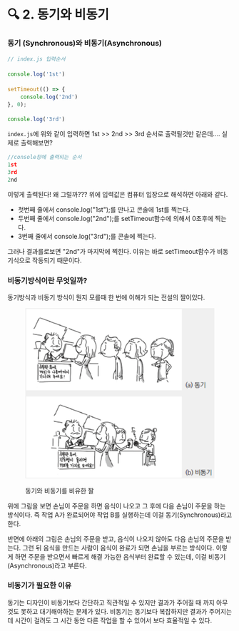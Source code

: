 # 🔍 2. 동기와 비동기

### 동기 (Synchronous)와 비동기(Asynchronous) <a href="#synchronous-asynchronous" id="synchronous-asynchronous"></a>

```javascript
// index.js 입력순서

console.log('1st')

setTimeout(() => {
    console.log('2nd')
}, 0);

console.log('3rd')
```

`index.js`에 위와 같이 입력하면 1st >> 2nd >> 3rd 순서로 출력될것만 같은데.... 실제로 출력해보면?

```javascript
//console창에 출력되는 순서
1st
3rd
2nd
```

이렇게 출력된다! 왜 그럴까??? 위에 입력값은 컴퓨터 입장으로 해석하면 아래와 같다.

* 첫번째 줄에서 console.log("1st");를 만나고 콘솔에 1st를 찍는다.
* 두번째 줄에서 console.log("2nd");를 setTimeout함수에 의해서 0초후에 찍는다.
* 3번째 줄에서 console.log("3rd");를 콘솔에 찍는다.

그러나  결과를로보면 "2nd"가  마지막에  찍힌다. 이유는 바로 setTimeout함수가 비동기식으로 작동되기 때문이다.

### 비동기방식이란 무엇일까?

동기방식과 비동기 방식이 뭔지 모를때 한 번에 이해가 되는 전설의 짤이있다.

<figure><img src="../../.gitbook/assets/image (1) (1).png" alt=""><figcaption><p>동기와 비동기를 비유한 짤</p></figcaption></figure>

위에 그림을 보면 손님이 주문을 하면 음식이 나오고 그 후에 다음 손님이 주문을 하는 방식이다. 즉 작업 A가 완료되어야 작업 B를 실행하는데 이걸 동기(Synchronous)라고 한다.

반면에 아래의 그림은 손님의 주문을 받고, 음식이 나오지 않아도 다음 손님의 주문을 받는다. 그런 뒤 음식을 만드는 사람이 음식이 완료가 되면 손님을 부르는 방식이다. 이렇게 하면 주문을 받으면서 빠르게 해결 가능한 음식부터 완료할 수 있는데, 이걸 비동기(Asynchronous)라고 부른다.



### 비동기가 필요한 이유

동기는 디자인이 비동기보다 간단하고 직관적일 수 있지만 결과가 주어질 때 까지 아무것도 못하고 대기해야하는 문제가 있다. 비동기는 동기보다 복잡하지만 결과가 주어지는데 시간이 걸려도 그 시간 동안 다른 작업을 할 수 있어서 보다 효율적일 수 있다.
